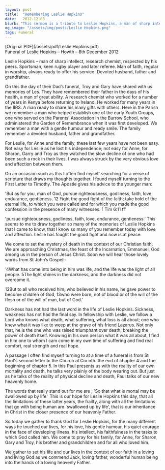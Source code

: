 ```yaml
---
layout: post
title:  "Remembering Leslie Hopkins"
date:   2012-12-08
blurb: "This sermon is a tribute to Leslie Hopkins, a man of sharp intellect, faith, and devotion to his family. It reflects on his life, his contributions, and his faith. The sermon also provides comfort and hope in the face of loss, drawing on scripture to provide strength and reassurance."
og_image: "/assets/img/posts/Leslie Hopkins.png"
tags: Funeral
---
```

[Original PDF](/assets/pdf/Leslie Hopkins.pdf)    
Funeral of Leslie Hopkins – Howth – 8th December 2012

Leslie Hopkins – man of sharp intellect, research chemist, respected by his peers. Sportsman, keen rugby player and later referee. Man of faith, regular in worship, always ready to offer his service. Devoted husband, father and grandfather.

On this the day of their Dad’s funeral, Troy and Gary have shared with us memories of Les. They have remembered their father in the days of his health, a man of great ability. A research chemist who worked for a number of years in Kenya before returning to Ireland. He worked for many years in the IIRS. A man ready to share his many gifts with others. Here in the Parish we remember a man who helped establish one of the early Youth Groups, one who served on the Parents’ Association in the Burrow School, who administered the Garden of Remembrance when it was first developed. We remember a man with a gentle humour and ready smile. The family remember a devoted husband, father and grandfather.

For Leslie, for Anne and the family, these last few years have not been easy. Not easy for Leslie as he lost his independence; not easy for Anne, for Sharon, Garry and Troy as they watched the slow decline of one who had been such a rock in their lives. I was always struck by the very obvious love and affection between them.

On an occasion such as this I often find myself searching for a verse of scripture that draws my thoughts together. I found myself turning to the First Letter to Timothy. The Apostle gives his advice to the younger man:

'But as for you, man of God, pursue righteousness, godliness, faith, love, endurance, gentleness. 12 Fight the good fight of the faith; take hold of the eternal life, to which you were called and for which you made the good confession in the presence of many witnesses. 1 Tim 6:11 ff'

'pursue righteousness, godliness, faith, love, endurance, gentleness.’ This seems to me to draw together so many of the memories of Leslie Hopkins that I came to know, that I know so many of you remember today with love and affection. Leslie has fought the good fight and now is at peace.

We come to set the mystery of death in the context of our Christian faith. We are approaching Christmas, the feast of the Incarnation, Emmanuel, God among us in the person of Jesus Christ. Soon we will hear those lovely words from St John’s Gospel:-

'4What has come into being in him was life, and the life was the light of all people. 5The light shines in the darkness, and the darkness did not overcome it.

12But to all who received him, who believed in his name, he gave power to become children of God, 13who were born, not of blood or of the will of the flesh or of the will of man, but of God.'

Darkness has not had the last word in the life of Leslie Hopkins. Sickness, weakness has not had the final say. In fellowship with Leslie, we follow a Lord who knows what death, what suffering, what loss is all about; one who knew what it was like to weep at the grave of his friend Lazarus. Not only that, he is the one who was raised triumphant over death, breaking the power of death itself. Knowing in his own person what it was all about, I find in him one to whom I cam come in my own time of suffering and find real comfort, real strength and real hope.

A passage I often find myself turning to at a time of a funeral is from St Paul's second letter to the Church at Corinth. the end of chapter 4 and the beginning of chapter 5. In this Paul presents us with the reality of our own mortality and death, he talks very plainly of the body wearing out. But just as he talks of the reality of physical decline and death, Paul talks of our new heavenly home.

The words that really stand out for me are ; 'So that what is mortal may be swallowed up by life.' This is our hope for Leslie Hopkins this day, that all the limitations of these latter years, the frailty, along with all the limitations that go with being human are 'swallowed up by life', that is our inheritance in Christ in the closer presence of our heavenly Father.

So today we gather to thank God for Leslie Hopkins, for the many different ways he touched our lives, for his love, his gentle humour, his quiet courage in the face of developing illness, his intellect, his faithfulness in the tasks to which God called him. We come to pray for his family, for Anne, for Sharon, Gary and Troy, his brother and grandchildren and for all who loved him.

We gather to set his life and our lives in the context of our faith in a loving and living God as we commend Jack, loving father, wonderful human being into the hands of a loving heavenly Father.
